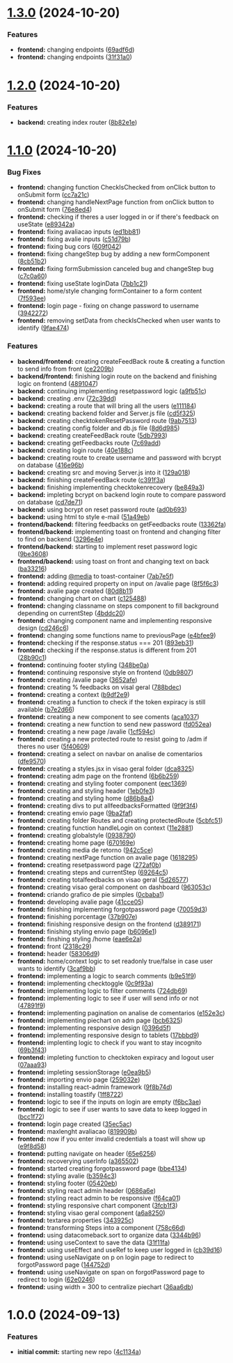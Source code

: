 # [1.3.0](https://github.com/luvsscorpius/satisfacao-de-pacientes-react/compare/v1.2.0...v1.3.0) (2024-10-20)


### Features

* **frontend:** changing endpoints ([69adf6d](https://github.com/luvsscorpius/satisfacao-de-pacientes-react/commit/69adf6d764666c0a49f40b6da8f49f8b81b25806))
* **frontend:** changing endpoints ([31f31a0](https://github.com/luvsscorpius/satisfacao-de-pacientes-react/commit/31f31a084d982e796c7c14700f855afad16f2c73))

# [1.2.0](https://github.com/luvsscorpius/satisfacao-de-pacientes-react/compare/v1.1.0...v1.2.0) (2024-10-20)


### Features

* **backend:** creating index router ([8b82e1e](https://github.com/luvsscorpius/satisfacao-de-pacientes-react/commit/8b82e1e7080a4549b05a58cbfdf5fbb57d1d42a3))

# [1.1.0](https://github.com/luvsscorpius/satisfacao-de-pacientes-react/compare/v1.0.0...v1.1.0) (2024-10-20)


### Bug Fixes

* **frontend:** changing function CheckIsChecked from onClick button to onSubmit form ([cc7a21c](https://github.com/luvsscorpius/satisfacao-de-pacientes-react/commit/cc7a21c42319cc4de12627dbbe42514dc1c53640))
* **frontend:** changing handleNextPage function from onClick button to onSubmit form ([76e8ed4](https://github.com/luvsscorpius/satisfacao-de-pacientes-react/commit/76e8ed4cb7f3a90af9c051e41096d5e18e112be8))
* **frontend:** checking if theres a user logged in or if there's feedback on useState ([e89342a](https://github.com/luvsscorpius/satisfacao-de-pacientes-react/commit/e89342a85bb11c47fabaf4cabfeaebedfe39d0c8))
* **frontend:** fixing avaliacao inputs ([ed1bb81](https://github.com/luvsscorpius/satisfacao-de-pacientes-react/commit/ed1bb81fe598755963a79d9563dbddddd104d2ed))
* **frontend:** fixing avalie inputs ([c51d79b](https://github.com/luvsscorpius/satisfacao-de-pacientes-react/commit/c51d79b9f5720eefca59dd7099530fe048d8711d))
* **frontend:** fixing bug cors ([609f042](https://github.com/luvsscorpius/satisfacao-de-pacientes-react/commit/609f042d5c044882610a7729b9575ed56eb4334e))
* **frontend:** fixing changeStep bug by adding a new formComponent ([8cb51b2](https://github.com/luvsscorpius/satisfacao-de-pacientes-react/commit/8cb51b2d505650dc36edb24a886d0937e3c481a5))
* **frontend:** fixing formSubmission canceled bug and changeStep bug ([c7c0a60](https://github.com/luvsscorpius/satisfacao-de-pacientes-react/commit/c7c0a60491ca2576ce8cdaadf7c3dc76f26a17d6))
* **frontend:** fixing useState loginData ([7bb1c21](https://github.com/luvsscorpius/satisfacao-de-pacientes-react/commit/7bb1c2133df2ba96d457cb2c2665f23343e372e0))
* **frontend:** home/style changing formContainer to a form content ([7f593ee](https://github.com/luvsscorpius/satisfacao-de-pacientes-react/commit/7f593ee8819614f06a0da36060be54156d0b27e8))
* **frontend:** login page - fixing on change password to username ([3942272](https://github.com/luvsscorpius/satisfacao-de-pacientes-react/commit/3942272dfdfca9c688012feaa7b6b1559c4531af))
* **frontend:** removing setData from checkIsChecked when user wants to identify ([9fae474](https://github.com/luvsscorpius/satisfacao-de-pacientes-react/commit/9fae4741646820845ab703e178b5f94768a4abdf))


### Features

* **backend/frontend:** creating createFeedBack route & creating a function to send info from front ([ce2209b](https://github.com/luvsscorpius/satisfacao-de-pacientes-react/commit/ce2209b594e2ffbc1d5c5d8f9e5c8f72ef090bd3))
* **backend/frontend:** finishing login route on the backend and finishing logic on frontend ([4891047](https://github.com/luvsscorpius/satisfacao-de-pacientes-react/commit/4891047f7dc2f84dafd9b644d194a15fddb172fb))
* **backend:** continuing implementing resetpassword logic ([a9fb51c](https://github.com/luvsscorpius/satisfacao-de-pacientes-react/commit/a9fb51ce3ffb7a9c2fe0c0a9d1630708df51d422))
* **backend:** creating .env ([72c39dd](https://github.com/luvsscorpius/satisfacao-de-pacientes-react/commit/72c39dde882cec6d91c03cd49aa5ccd40d629b49))
* **backend:** creating a route that will bring all the users ([e111184](https://github.com/luvsscorpius/satisfacao-de-pacientes-react/commit/e11118475448746a375038be41b346e698b42ecb))
* **backend:** creating backend folder and Server.js file ([cd5f325](https://github.com/luvsscorpius/satisfacao-de-pacientes-react/commit/cd5f325fc6c74958213b4572d0bef6d1d3105c48))
* **backend:** creating checktokenResetPassword route ([9ab7513](https://github.com/luvsscorpius/satisfacao-de-pacientes-react/commit/9ab751313a8cab717e258ae2b4a7fe9b9f4d4ec4))
* **backend:** creating config folder and db.js file ([8d6d985](https://github.com/luvsscorpius/satisfacao-de-pacientes-react/commit/8d6d98573655b28ed66b5bd5b77336e749da9a64))
* **backend:** creating createFeedBack route ([5db7993](https://github.com/luvsscorpius/satisfacao-de-pacientes-react/commit/5db7993ae335dcaa2a6d1171e9dd5d438465a437))
* **backend:** creating getFeedbacks route ([7c69add](https://github.com/luvsscorpius/satisfacao-de-pacientes-react/commit/7c69addbcb6cc4d72858f620a448700c0800308c))
* **backend:** creating login route ([40e188c](https://github.com/luvsscorpius/satisfacao-de-pacientes-react/commit/40e188c52f695cb2726f3d80188c21a6e65634f5))
* **backend:** creating route to create username and password with bcrypt on database ([416e96b](https://github.com/luvsscorpius/satisfacao-de-pacientes-react/commit/416e96b63fcac763f03f82a98f2049c7f1f21da5))
* **backend:** creating src and moving Server.js into it ([129a018](https://github.com/luvsscorpius/satisfacao-de-pacientes-react/commit/129a01867b038444ed00b937dc51b5e4ebd7a042))
* **backend:** finishing createFeedBack route ([c391f3a](https://github.com/luvsscorpius/satisfacao-de-pacientes-react/commit/c391f3a1bb6f724268ec4cdf237edd92bbbf2d4e))
* **backend:** finishing implementing checktokenrecovery ([be849a3](https://github.com/luvsscorpius/satisfacao-de-pacientes-react/commit/be849a35a5d841accfecf74e4cbf3b2d381c07a9))
* **backend:** impleting bcrypt on backend login route to compare password on database ([cd7de71](https://github.com/luvsscorpius/satisfacao-de-pacientes-react/commit/cd7de714db9e75006d1193c29ebf7962b34b48f1))
* **backend:** using bcrypt on reset password route ([ad0b693](https://github.com/luvsscorpius/satisfacao-de-pacientes-react/commit/ad0b693cbde6c66a3f10452cd646a8e79e4fdf45))
* **backend:** using html to style e-mail ([51a49eb](https://github.com/luvsscorpius/satisfacao-de-pacientes-react/commit/51a49ebf9d7cabc7bdbdab2f8a635cf2a470b435))
* **frontend/backend:** filtering feedbacks on getFeedbacks route ([13362fa](https://github.com/luvsscorpius/satisfacao-de-pacientes-react/commit/13362fa464266050babd2de4ef0fff71d64979a0))
* **frontend/backend:** implementing toast on frontend and changing filter to find on backend ([3296e4e](https://github.com/luvsscorpius/satisfacao-de-pacientes-react/commit/3296e4e0ecad5f5ef3f53599dca205a2bc821b36))
* **frontend/backend:** starting to implement reset password logic ([9be3608](https://github.com/luvsscorpius/satisfacao-de-pacientes-react/commit/9be360812ced927feb82abf49f98071930d5d071))
* **frontend/backend:** using toast on front and changing text on back ([ba33216](https://github.com/luvsscorpius/satisfacao-de-pacientes-react/commit/ba33216c1384dff5d1f4da594b0e69e0dbfbb4e8))
* **frontend:** adding [@media](https://github.com/media) to toast-container ([7ab7e5f](https://github.com/luvsscorpius/satisfacao-de-pacientes-react/commit/7ab7e5f2abda63f5e6fa75329cd7fe4f130e6322))
* **frontend:** adding required property on input on /avalie page ([8f5f6c3](https://github.com/luvsscorpius/satisfacao-de-pacientes-react/commit/8f5f6c3dfa5478e01e8d428a8c62585e32950fed))
* **frontend:** avalie page created ([80d8b11](https://github.com/luvsscorpius/satisfacao-de-pacientes-react/commit/80d8b1187f3fbce797e77f863eb986ac67a2d7d8))
* **frontend:** changing chart on chart ([c125488](https://github.com/luvsscorpius/satisfacao-de-pacientes-react/commit/c1254886b35f408fcff38fbdf902a518732e2bd1))
* **frontend:** changing classname on steps component to fill background depending on currentStep ([4bddc20](https://github.com/luvsscorpius/satisfacao-de-pacientes-react/commit/4bddc200a77361e968322653ebe3255c3b8cedb7))
* **frontend:** changing component name and implementing responsive design ([cd246c6](https://github.com/luvsscorpius/satisfacao-de-pacientes-react/commit/cd246c611773c5ab65190afaf80f0b7df064f2b6))
* **frontend:** changing some functions name to previousPage ([e4bfee9](https://github.com/luvsscorpius/satisfacao-de-pacientes-react/commit/e4bfee9d188856a9b12f17a51cef436c9b0924de))
* **frontend:** checking if the response.status === 201 ([893eb31](https://github.com/luvsscorpius/satisfacao-de-pacientes-react/commit/893eb319a9bc3238b43c7670af2552dba3f1942d))
* **frontend:** checking if the response.status is different from 201 ([28b90c1](https://github.com/luvsscorpius/satisfacao-de-pacientes-react/commit/28b90c117e735f8f3feea067f11cf14bc96abfd2))
* **frontend:** continuing footer styling ([348be0a](https://github.com/luvsscorpius/satisfacao-de-pacientes-react/commit/348be0a3a3b75752c5c6901cdf5a3984657f02fc))
* **frontend:** continuing responsive style on frontend ([0db9807](https://github.com/luvsscorpius/satisfacao-de-pacientes-react/commit/0db9807e582f7ce8755da4539a5f518ec362e3e5))
* **frontend:** creating /avalie page ([3652afe](https://github.com/luvsscorpius/satisfacao-de-pacientes-react/commit/3652afee69edb4874506e9793d48da6fbf86e3e1))
* **frontend:** creating % feedbacks on visal geral ([788bdec](https://github.com/luvsscorpius/satisfacao-de-pacientes-react/commit/788bdece8844c2e931ced36c7c1f01ef67c2d51b))
* **frontend:** creating a context ([b9df2e9](https://github.com/luvsscorpius/satisfacao-de-pacientes-react/commit/b9df2e9cd4611fcea6639e6b0aed555dfb669ffc))
* **frontend:** creating a function to check if the token expiracy is still available ([b7e2d66](https://github.com/luvsscorpius/satisfacao-de-pacientes-react/commit/b7e2d66b76498a14c5c1cce42edc7051a2c49af0))
* **frontend:** creating a new component to see coments ([aca1037](https://github.com/luvsscorpius/satisfacao-de-pacientes-react/commit/aca10378249ae87d1295cb7c9844673e8c83398b))
* **frontend:** creating a new function to send new password ([fd052ea](https://github.com/luvsscorpius/satisfacao-de-pacientes-react/commit/fd052eacf95b21cfa9f09e241e45e8a95b77a001))
* **frontend:** creating a new page /avalie ([1cf594c](https://github.com/luvsscorpius/satisfacao-de-pacientes-react/commit/1cf594cbea8c0352a2bca559417e07b8305523ac))
* **frontend:** creating a new protected route to resist going to /adm if theres no user ([5f40609](https://github.com/luvsscorpius/satisfacao-de-pacientes-react/commit/5f40609c73a5f39e82b339056e865d3ecca13382))
* **frontend:** creating a select on navbar on analise de comentarios ([dfe9570](https://github.com/luvsscorpius/satisfacao-de-pacientes-react/commit/dfe95707d742dfd462770a51d0df3c930d5c3fe5))
* **frontend:** creating a styles.jsx in visao geral folder ([dca8325](https://github.com/luvsscorpius/satisfacao-de-pacientes-react/commit/dca8325538e973323e16a92d4dc6dc8b69e3922d))
* **frontend:** creating adm page on the frontend ([6b6b259](https://github.com/luvsscorpius/satisfacao-de-pacientes-react/commit/6b6b25911926471df0652543e485dfe994e6c60f))
* **frontend:** creating and styling footer component ([eec1369](https://github.com/luvsscorpius/satisfacao-de-pacientes-react/commit/eec1369bd1ce262d93601f5b9bd4691f0dedf768))
* **frontend:** creating and styling header ([1eb0fe3](https://github.com/luvsscorpius/satisfacao-de-pacientes-react/commit/1eb0fe3859db462a4128ddc79be88b8277605357))
* **frontend:** creating and styling home ([d86b8a4](https://github.com/luvsscorpius/satisfacao-de-pacientes-react/commit/d86b8a49b0d5942d5b7ba04bfba77be5162bcb6c))
* **frontend:** creating divs to put allfeedbacksFormatted ([9f9f3f4](https://github.com/luvsscorpius/satisfacao-de-pacientes-react/commit/9f9f3f481787946ca86269edf1598bb0ddb98cf4))
* **frontend:** creating envio page ([9ba2faf](https://github.com/luvsscorpius/satisfacao-de-pacientes-react/commit/9ba2fafef85c22c7cd34e0a4467c8be898c41179))
* **frontend:** creating folder Routes and creating protectedRoute ([5cbfc51](https://github.com/luvsscorpius/satisfacao-de-pacientes-react/commit/5cbfc51adb6b79efee5d7d56002bbba5c1d2b0b3))
* **frontend:** creating function handleLogin on context ([11e2881](https://github.com/luvsscorpius/satisfacao-de-pacientes-react/commit/11e2881924813311ac14a241ff52051902584cf6))
* **frontend:** creating globalstyle ([0938790](https://github.com/luvsscorpius/satisfacao-de-pacientes-react/commit/09387904f28038595e730010634e75f35e6661a5))
* **frontend:** creating home page ([670169e](https://github.com/luvsscorpius/satisfacao-de-pacientes-react/commit/670169e9319462aafce4b4cb7c93617ee8fa01f1))
* **frontend:** creating media de retorno ([942c5ce](https://github.com/luvsscorpius/satisfacao-de-pacientes-react/commit/942c5ce5196b3478671f82b42cdf6b16e7bd5a23))
* **frontend:** creating nextPage function on avalie page ([1618295](https://github.com/luvsscorpius/satisfacao-de-pacientes-react/commit/161829534352a716270d327fd9a4a4e6302f959b))
* **frontend:** creating resetpassword page ([272af0b](https://github.com/luvsscorpius/satisfacao-de-pacientes-react/commit/272af0b54d3364ee9492a32a4c7641c804ee30f6))
* **frontend:** creating steps and currentStep ([69264c5](https://github.com/luvsscorpius/satisfacao-de-pacientes-react/commit/69264c5477622356343a57fe963880f93eeee93e))
* **frontend:** creating totalfeedbacks on visao geral ([5d26577](https://github.com/luvsscorpius/satisfacao-de-pacientes-react/commit/5d265775df2db42ab11498eea001681cf026e651))
* **frontend:** creating visao geral component on dashboard ([963053c](https://github.com/luvsscorpius/satisfacao-de-pacientes-react/commit/963053cf2beec6a669d25fb9c6ea77202c9e419e))
* **frontend:** criando grafico de pie simples ([0cbaba1](https://github.com/luvsscorpius/satisfacao-de-pacientes-react/commit/0cbaba1252e4391df3e1baccee21663546b082f5))
* **frontend:** developing avalie page ([41cce05](https://github.com/luvsscorpius/satisfacao-de-pacientes-react/commit/41cce059f7697272fd50b3726bc1169c320e8863))
* **frontend:** finishing implementing forgotpassword page ([70059d3](https://github.com/luvsscorpius/satisfacao-de-pacientes-react/commit/70059d3d2665647a86466b96f3d0e3012fa2b7b4))
* **frontend:** finishing porcentage ([37b907e](https://github.com/luvsscorpius/satisfacao-de-pacientes-react/commit/37b907ee8dafcfe138853be5b5602976af095bf9))
* **frontend:** finishing responsive design on the frontend ([d389171](https://github.com/luvsscorpius/satisfacao-de-pacientes-react/commit/d389171e7b411dbc4056fdb2a600a3e0b006ebf7))
* **frontend:** finishing styling envio page ([b6096e1](https://github.com/luvsscorpius/satisfacao-de-pacientes-react/commit/b6096e107a50ad38d5781c2ac6c4bcd24014cf27))
* **frontend:** finshing styling /home ([eae6e2a](https://github.com/luvsscorpius/satisfacao-de-pacientes-react/commit/eae6e2ae60a4fe7af86f12caf87324b67ecbae66))
* **frontend:** front ([2318c29](https://github.com/luvsscorpius/satisfacao-de-pacientes-react/commit/2318c29f3b22451cb11ad87319657f9a44cf3621))
* **frontend:** header ([58306d9](https://github.com/luvsscorpius/satisfacao-de-pacientes-react/commit/58306d91af63ef261a4ce577a3b638b27c23fbc9))
* **frontend:** home/context logic to set readonly true/false in case user wants to identify ([3caf9bb](https://github.com/luvsscorpius/satisfacao-de-pacientes-react/commit/3caf9bb26d23780f4e931f12dcdd27ef2d9afedd))
* **frontend:** implementing a logic to search comments ([b9e51f9](https://github.com/luvsscorpius/satisfacao-de-pacientes-react/commit/b9e51f947a8339b2e1f91c10e09da4f1432672d0))
* **frontend:** implementing checktoggle ([0c9f93a](https://github.com/luvsscorpius/satisfacao-de-pacientes-react/commit/0c9f93a24298c1bdf243fb439809c293e04cb207))
* **frontend:** implementing logic to filter comments ([724db69](https://github.com/luvsscorpius/satisfacao-de-pacientes-react/commit/724db695cb95f86b6d96fea5cd6d44082145daea))
* **frontend:** implementing logic to see if user will send info or not ([47891f9](https://github.com/luvsscorpius/satisfacao-de-pacientes-react/commit/47891f94d190624ac201977425c102fe71f7cf70))
* **frontend:** implementing pagination on analise de comentarios ([e152e3c](https://github.com/luvsscorpius/satisfacao-de-pacientes-react/commit/e152e3cf0b43318cc1a5f8c21b62f02d9b0a266f))
* **frontend:** implementing piechart on adm page ([bcb6325](https://github.com/luvsscorpius/satisfacao-de-pacientes-react/commit/bcb6325127f6ff04b0df81ffa31251b88ef2bbe8))
* **frontend:** implementing responsive design ([0396d5f](https://github.com/luvsscorpius/satisfacao-de-pacientes-react/commit/0396d5fa89afacef86d445d33bc9793551c5fce6))
* **frontend:** implementing responsive design to tablets ([17bbbd9](https://github.com/luvsscorpius/satisfacao-de-pacientes-react/commit/17bbbd99412e7d0f7a3f848bad6fa112d30a76d0))
* **frontend:** implenting logic to check if you want to stay incognito ([69b3f43](https://github.com/luvsscorpius/satisfacao-de-pacientes-react/commit/69b3f43c3adddf5ac301e00c67102c6cf6863f8c))
* **frontend:** impleting function to checktoken expiracy and logout user ([07aaa93](https://github.com/luvsscorpius/satisfacao-de-pacientes-react/commit/07aaa93c19687fde4106784601ba447b982c01d9))
* **frontend:** impleting sessionStorage ([e0ea9b5](https://github.com/luvsscorpius/satisfacao-de-pacientes-react/commit/e0ea9b515b8990aec66afe6e6c2837d05088091b))
* **frontend:** importing envio page ([259032e](https://github.com/luvsscorpius/satisfacao-de-pacientes-react/commit/259032e407253cb4709ed06339c9e57dc7b7a0e8))
* **frontend:** installing react-admin framework ([9f8b74d](https://github.com/luvsscorpius/satisfacao-de-pacientes-react/commit/9f8b74d28fa59ab51d9a2945889e70210420d084))
* **frontend:** installing toastify ([1ff8722](https://github.com/luvsscorpius/satisfacao-de-pacientes-react/commit/1ff8722267a3ebdb3d2b01f8750c1b7844b74daf))
* **frontend:** logic to see if the inputs on login are empty ([f6bc3ae](https://github.com/luvsscorpius/satisfacao-de-pacientes-react/commit/f6bc3aeaafec759cd7b96be4f3f1b80d21220259))
* **frontend:** logic to see if user wants to save data to keep logged in ([bcc1f72](https://github.com/luvsscorpius/satisfacao-de-pacientes-react/commit/bcc1f72de74e25ebf7eecbdea41d109d4c951db6))
* **frontend:** login page created ([35ec5ac](https://github.com/luvsscorpius/satisfacao-de-pacientes-react/commit/35ec5ac6b089dfa11dfe2ad66f505d152a45d910))
* **frontend:** maxlenght avaliacao ([819909b](https://github.com/luvsscorpius/satisfacao-de-pacientes-react/commit/819909b76325ddc0510bf6ed3b37dc0a4719a80b))
* **frontend:** now if you enter invalid credentials a toast will show up ([e9f8d58](https://github.com/luvsscorpius/satisfacao-de-pacientes-react/commit/e9f8d5809d769a9772efa09274ac59d55356aa2d))
* **frontend:** putting navigate on header ([65e6256](https://github.com/luvsscorpius/satisfacao-de-pacientes-react/commit/65e62568ddc02efbb6260ba203ab613db8226010))
* **frontend:** recoverying userInfo ([a365502](https://github.com/luvsscorpius/satisfacao-de-pacientes-react/commit/a3655028266ac48e26175c6c84751045e8571f26))
* **frontend:** started creating forgotpassword page ([bbe4134](https://github.com/luvsscorpius/satisfacao-de-pacientes-react/commit/bbe4134c8d3d5a5f9d46861ad0aaff300a6f22ac))
* **frontend:** styling avalie ([b3594c3](https://github.com/luvsscorpius/satisfacao-de-pacientes-react/commit/b3594c3eef1e382187d8ebc6dd19c1e6ed028713))
* **frontend:** styling footer ([05420eb](https://github.com/luvsscorpius/satisfacao-de-pacientes-react/commit/05420ebbcdf0ad774fd2687f4e630a55c53bbdf0))
* **frontend:** styling react admin header ([0686a6e](https://github.com/luvsscorpius/satisfacao-de-pacientes-react/commit/0686a6e69ef4de98eeff9bf4df70a895f00e8b06))
* **frontend:** styling react admin to be responsive ([f64ca01](https://github.com/luvsscorpius/satisfacao-de-pacientes-react/commit/f64ca01826d8ffd92419c24616bb29097690f9a7))
* **frontend:** styling responsive chart component ([3fcb1f3](https://github.com/luvsscorpius/satisfacao-de-pacientes-react/commit/3fcb1f317d0aee37a91a762c08072b7b217fcdad))
* **frontend:** styling visao geral component ([a6a8250](https://github.com/luvsscorpius/satisfacao-de-pacientes-react/commit/a6a82503da2306c6b6dbb9ee8cbbb79df2ddaf6a))
* **frontend:** textarea properties ([343925c](https://github.com/luvsscorpius/satisfacao-de-pacientes-react/commit/343925ceaddb6a93d847df592118c23fee1604f6))
* **frontend:** transforming Steps into a component ([758c66d](https://github.com/luvsscorpius/satisfacao-de-pacientes-react/commit/758c66dccf5ab73072f370c601a5dda1a62bd446))
* **frontend:** using datacomeback.sort to organize data ([3344b96](https://github.com/luvsscorpius/satisfacao-de-pacientes-react/commit/3344b968358b94cd5e0f4e95c097bd39a82d208e))
* **frontend:** using useContext to save the data ([31f11fa](https://github.com/luvsscorpius/satisfacao-de-pacientes-react/commit/31f11fa9e3946ce03d5b9fa489b9afc2570345cc))
* **frontend:** using useEffect and useRef to keep user logged in ([cb39d16](https://github.com/luvsscorpius/satisfacao-de-pacientes-react/commit/cb39d16730ab02109f47a70e6665e45810e32be1))
* **frontend:** using useNavigate on p on login page to redirect to forgotPassword page ([144752d](https://github.com/luvsscorpius/satisfacao-de-pacientes-react/commit/144752d5e0828db32b86cce6711ccc34c3669649))
* **frontend:** using useNavigate on span on forgotPassword page to redirect to login ([62e0246](https://github.com/luvsscorpius/satisfacao-de-pacientes-react/commit/62e02469354ce5c085f9c20fd460d6d33a8fd990))
* **frontend:** using width = 300 to centralize piechart ([36aa6db](https://github.com/luvsscorpius/satisfacao-de-pacientes-react/commit/36aa6db56dd7ebb4f7ed07c49dcb077a0ed1630d))

# 1.0.0 (2024-09-13)


### Features

* **initial commit:** starting new repo ([4c1134a](https://github.com/luvsscorpius/satisfacao-de-pacientes-react/commit/4c1134a6f1f934d1ac1cfe7cfba24d27ed2cfa9b))
